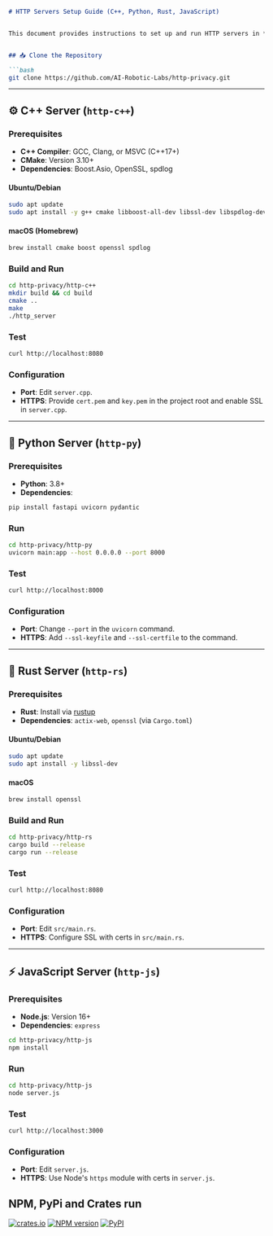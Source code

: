 
````markdown
# HTTP Servers Setup Guide (C++, Python, Rust, JavaScript)


This document provides instructions to set up and run HTTP servers in **C++**, **Python**, **Rust**, and **JavaScript** from the `http-privacy` repository. Follow these steps carefully to avoid setup issues or Markdown rendering problems.


## 📥 Clone the Repository

```bash
git clone https://github.com/AI-Robotic-Labs/http-privacy.git
````
---

## ⚙️ C++ Server (`http-c++`)

### Prerequisites

* **C++ Compiler**: GCC, Clang, or MSVC (C++17+)
* **CMake**: Version 3.10+
* **Dependencies**: Boost.Asio, OpenSSL, spdlog

#### Ubuntu/Debian

```bash
sudo apt update
sudo apt install -y g++ cmake libboost-all-dev libssl-dev libspdlog-dev
```

#### macOS (Homebrew)

```bash
brew install cmake boost openssl spdlog
```

### Build and Run

```bash
cd http-privacy/http-c++
mkdir build && cd build
cmake ..
make
./http_server
```

### Test

```bash
curl http://localhost:8080
```

### Configuration

* **Port**: Edit `server.cpp`.
* **HTTPS**: Provide `cert.pem` and `key.pem` in the project root and enable SSL in `server.cpp`.

---

## 🐍 Python Server (`http-py`)

### Prerequisites

* **Python**: 3.8+
* **Dependencies**:

```bash
pip install fastapi uvicorn pydantic
```

### Run

```bash
cd http-privacy/http-py
uvicorn main:app --host 0.0.0.0 --port 8000
```

### Test

```bash
curl http://localhost:8000
```

### Configuration

* **Port**: Change `--port` in the `uvicorn` command.
* **HTTPS**: Add `--ssl-keyfile` and `--ssl-certfile` to the command.

---

## 🦀 Rust Server (`http-rs`)

### Prerequisites

* **Rust**: Install via [rustup](https://rustup.rs)
* **Dependencies**: `actix-web`, `openssl` (via `Cargo.toml`)

#### Ubuntu/Debian

```bash
sudo apt update
sudo apt install -y libssl-dev
```

#### macOS

```bash
brew install openssl
```

### Build and Run

```bash
cd http-privacy/http-rs
cargo build --release
cargo run --release
```

### Test

```bash
curl http://localhost:8080
```

### Configuration

* **Port**: Edit `src/main.rs`.
* **HTTPS**: Configure SSL with certs in `src/main.rs`.

---

## ⚡ JavaScript Server (`http-js`)

### Prerequisites

* **Node.js**: Version 16+
* **Dependencies**: `express`

```bash
cd http-privacy/http-js
npm install
```

### Run

```bash
cd http-privacy/http-js
node server.js
```

### Test

```bash
curl http://localhost:3000
```

### Configuration

* **Port**: Edit `server.js`.
* **HTTPS**: Use Node's `https` module with certs in `server.js`.

## NPM, PyPi and Crates run

[![crates.io](https://img.shields.io/crates/v/privacy_http_sdk)](https://crates.io/crates/privacy_http_sdk)
[![NPM version](https://img.shields.io/npm/v/http-privacy-js.svg)](https://www.npmjs.com/package/http-privacy-js)
[![PyPI](https://img.shields.io/pypi/v/http-privacy-sdk.svg)](https://pypi.org/project/http-privacy-sdk)